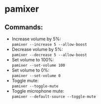 # pamixer
 
## Commands:
- Increase volume by 5%:\
`pamixer --increase 5 --allow-boost`
- Decrease volume by 5%:\
`pamixer --decrease 5 --allow-boost`
- Set volume to 100%:\
`pamixer --set-volume 100`
- Set volume to 0%:\
`pamixer --set-volume 0`
- Toggle mute:\
`pamixer --toggle-mute`
- Toggle microphone mute:\
`pamixer --default-source --toggle-mute`

